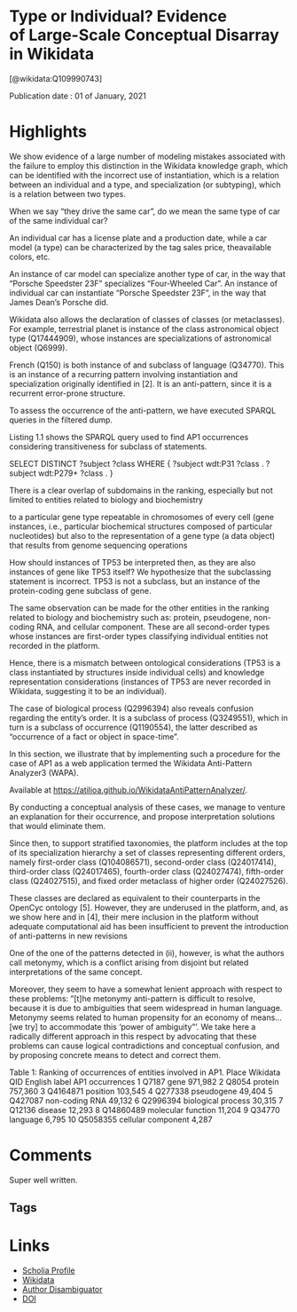 
Type or Individual? Evidence of Large-Scale Conceptual Disarray in Wikidata
===========================================================================
  
  [@wikidata:Q109990743]  
  
Publication date : 01 of January, 2021  

# Highlights

We show evidence of a large number of modeling mistakes associated with the failure to employ this distinction in the Wikidata knowledge graph, which can be identified with the incorrect use of instantiation, which is a relation between
an individual and a type, and specialization (or subtyping), which is a relation between two types.

When we say “they drive the same car”, do we mean the same type of car of the same individual car?

An individual car has a license plate and a production date, while a car model (a type) can be characterized by the tag sales price, theavailable colors, etc.

An instance of car model can specialize another type of car, in the way that “Porsche Speedster 23F” specializes “Four-Wheeled Car”. An instance of individual car can instantiate “Porsche Speedster 23F”, in the way that James Dean’s Porsche did.

Wikidata also allows the declaration of classes of classes (or metaclasses). 
For example, terrestrial planet is instance of the class astronomical object type (Q17444909), whose instances are specializations of astronomical object (Q6999).

French (Q150) is both instance of and subclass of language (Q34770). 
This is an instance of a recurring pattern involving instantiation and specialization originally identified in [2]. 
It is an anti-pattern, since it is a recurrent error-prone structure.

To assess the occurrence of the anti-pattern, we have executed SPARQL queries in the filtered dump. 

Listing 1.1 shows the SPARQL query used to find AP1 occurrences considering transitiveness for subclass of statements.

SELECT DISTINCT ?subject ?class WHERE {
?subject wdt:P31 ?class .
?subject wdt:P279+ ?class .
}

There is a clear overlap of subdomains in the ranking, especially but not limited
to entities related to biology and biochemistry


to a particular gene type repeatable in chromosomes of every cell (gene instances,
i.e., particular biochemical structures composed of particular nucleotides) but also to
the representation of a gene type (a data object) that results from genome sequencing operations

 <!-- - 2.1. The concept of "gene" -->

How
should instances of TP53 be interpreted then, as they are also instances of gene like
TP53 itself? We hypothesize that the subclassing statement is incorrect. TP53 is not a
subclass, but an instance of the protein-coding gene subclass of gene.

<!-- I disagree. The instance of statement seems incorrect. there should be two entities: "gene" and "gene type" -->

The same observation can be made for the other entities in the ranking related to biology and biochemistry such as: protein, pseudogene,
non-coding RNA, and cellular component. These are all second-order types whose instances are first-order types classifying individual entities not recorded in the platform.


Hence, there is a mismatch between ontological considerations (TP53 is a class instantiated by structures inside individual cells) and knowledge representation considerations (instances of TP53 are never recorded in Wikidata, suggesting it to be an individual).

The case of biological process (Q2996394) also reveals confusion regarding
the entity’s order. It is a subclass of process (Q3249551), which in turn is a subclass
of occurrence (Q1190554), the latter described as “occurrence of a fact or object in
space-time”.

<!-- Should be a subclass of occurrent.  -->

In this section, we illustrate that by implementing such a procedure for the case of
AP1 as a web application termed the Wikidata Anti-Pattern Analyzer3
(WAPA).

Available at https://atilioa.github.io/WikidataAntiPatternAnalyzer/.

 <!-- Nice little tool! -->

By conducting a conceptual analysis of these cases, we manage to venture an explanation for their occurrence, and propose interpretation
solutions that would eliminate them. 


Since then, to support stratified taxonomies, the platform includes at the top of its specialization hierarchy a set of classes representing different orders, namely first-order class (Q104086571), second-order class (Q24017414), third-order class (Q24017465), fourth-order class
(Q24027474), fifth-order class (Q24027515), and fixed order metaclass of higher order (Q24027526). 

These classes are declared as equivalent to their counterparts in the OpenCyc ontology [5].
However, they are underused in the platform, and, as we show here and in [4], their mere inclusion in the platform without adequate
computational aid has been insufficient to prevent the introduction of anti-patterns in
new revisions

One of the one of the patterns detected in (ii), however, is what the authors call metonymy, which is a conflict arising from disjoint but related interpretations of the same concept.

Moreover, they seem to have a somewhat lenient approach with respect to these problems: “[t]he metonymy anti-pattern is difficult to resolve, because it is due to ambiguities that seem widespread in human language. 
Metonymy seems related to
human propensity for an economy of means... [we try] to accommodate this ‘power of
ambiguity”’. 
We take here a radically different approach in this respect by advocating
that these problems can cause logical contradictions and conceptual confusion, and by
proposing concrete means to detect and correct them.

<!-- radical indeed -->

Table 1: Ranking of occurrences of entities involved in AP1.
Place Wikidata QID English label AP1 occurrences
1 Q7187 gene 971,982
2 Q8054 protein 757,360
3 Q4164871 position 103,545
4 Q277338 pseudogene 49,404
5 Q427087 non-coding RNA 49,132
6 Q2996394 biological process 30,315
7 Q12136 disease 12,293
8 Q14860489 molecular function 11,204
9 Q34770 language 6,795
10 Q5058355 cellular component 4,287



# Comments

Super well written. 

## Tags

# Links
  
 * [Scholia Profile](https://scholia.toolforge.org/work/Q109990743)  
 * [Wikidata](https://www.wikidata.org/wiki/Q109990743)  
 * [Author Disambiguator](https://author-disambiguator.toolforge.org/work_item_oauth.php?id=Q109990743&batch_id=&match=1&author_list_id=&doit=Get+author+links+for+work)  
 * [DOI](https://doi.org/10.1007/978-3-030-89022-3_29)  
